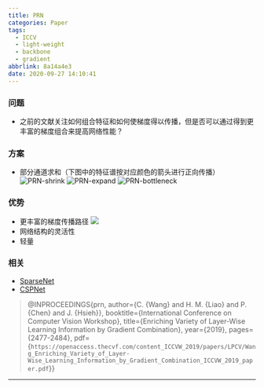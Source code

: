 ```yaml
---
title: PRN
categories: Paper
tags:
  - ICCV
  - light-weight
  - backbone
  - gradient
abbrlink: 8a14a4e3
date: 2020-09-27 14:10:41
---
```

<p></p>
<!-- more -->

### 问题

- 之前的文献关注如何组合特征和如何使梯度得以传播，但是否可以通过得到更丰富的梯度组合来提高网络性能？

### 方案

- 部分通道求和（下图中的特征谱按对应颜色的箭头进行正向传播）
![PRN-shrink](PRN-shrink.png)
![PRN-expand](PRN-expand.png)
![PRN-bottleneck](PRN-bottleneck.png)

### 优势

- 更丰富的梯度传播路径
![](grad.png)
- 网络结构的灵活性
- 轻量

### 相关

- [SparseNet](http://blinging.xyz/posts/edc10435.html)
- [CSPNet](http://blinging.xyz/posts/b956e9d5.html)


>@INPROCEEDINGS{prn,
>  author={C. {Wang} and H. M. {Liao} and P. {Chen} and J. {Hsieh}},
>  booktitle={International Conference on Computer Vision Workshop}, 
>  title={Enriching Variety of Layer-Wise Learning Information by Gradient Combination}, 
>  year={2019},
>  pages={2477-2484},
>  pdf={`https://openaccess.thecvf.com/content_ICCVW_2019/papers/LPCV/Wang_Enriching_Variety_of_Layer-Wise_Learning_Information_by_Gradient_Combination_ICCVW_2019_paper.pdf`}}

---
